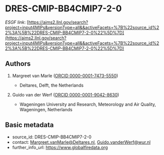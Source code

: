 # DRES-CMIP-BB4CMIP7-2-0

*ESGF link*: [https://aims2.llnl.gov/search?project=input4MIPs&versionType=all&&activeFacets=%7B%22source_id%22%3A%5B%22DRES-CMIP-BB4CMIP7-2-0%22%5D%7D](https://aims2.llnl.gov/search?project=input4MIPs&versionType=all&&activeFacets=%7B%22source_id%22%3A%5B%22DRES-CMIP-BB4CMIP7-2-0%22%5D%7D)

## Authors

1. Margreet van Marle ([ORCID 0000-0001-7473-5550](https://orcid.org/0000-0001-7473-5550))
    - Deltares, Delft, the Netherlands

2. Guido van der Werf ([ORCID 0000-0001-9042-8630](https://orcid.org/0000-0001-9042-8630))
    - Wageningen University and Research, Meteorology and Air Quality, Wageningen, Netherlands


## Basic metadata

- source_id: DRES-CMIP-BB4CMIP7-2-0
- contact: Margreet.vanMarle@Deltares.nl, Guido.vanderWerf@wur.nl
- further_info_url: https://www.globalfiredata.org